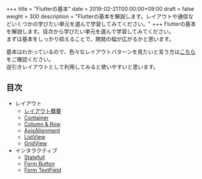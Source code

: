 +++
title = "Flutterの基本"
date = 2019-02-21T00:00:00+09:00
draft = false
weight = 300
description = "Flutterの基本を解説します。レイアウトや通信などいくつかの学びたい単元を選んで学習してみてください。"
+++
Flutterの基本を解説します。目次から学びたい単元を選んで学習してみてください。  
まずは基本をしっかり抑えることで、開発の幅が広がるかと思います。  

基本はわかっているので、色々なレイアウトパターンを見たいと言う方は[こちら](/layout/)をご確認ください。   
逆引きレイアウトとして利用してみると使いやすいと思います。

## 目次

- レイアウト
  - [レイアウト概要](layout/detail01) 
  - [Container](layout/detail02) 
  - [Column & Row](layout/detail03) 
  - [AxisAlignment](layout/detail04) 
  - [ListView](layout/listview) 
  - [GridView](layout/gridview) 
- インタラクティブ
  - [Statefull](interactive/stateful)
  - [Form Button](interactive/form/button)
  - [Form TextField](interactive/form/textfield) 
  

